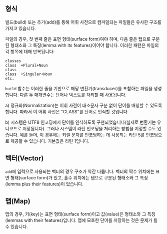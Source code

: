 ## 형식

빌드(build) 또는 추가(add)를 통해 어휘 사전으로 컴파일되는 파일들은 유사한 구조를 가지고 있습니다.

파일의 경우, 첫 번째 줄은 표면 형태(surface form)여야 하며, 다음 줄은 탭으로 구분된 형태소와 그 특징(lemma with its features)이어야 합니다. 이러한 패턴은 파일의 각 항목에 대해 반복됩니다:

```
classes
class  +Plural+Noun
class
class  +Singular+Noun
etc.
```

`build` 함수는 이러한 줄을 기반으로 해당 변환기(transducer)를 포함하는 파일을 생성합니다. 다른 두 매개변수는 단어나 텍스트를 처리할 때 사용됩니다.

a) 정규화(Normalization)는 어휘 사전이 대소문자 구분 없이 단어를 매칭할 수 있도록 합니다. 따라서 이 어휘 사전은 "CLASS"를 단어로 인식할 것입니다.

b) 시스템은 UTF8 인코딩에서 단어를 인식하도록 구현되었습니다(실제로 변환기는 유니코드로 저장됩니다). 그러나 시스템이 라틴 인코딩을 처리하는 방법을 지정할 수도 있습니다. 예를 들어, 이 경우에는 키릴 문자를 인코딩하는 데 사용되는 라틴 5를 인코딩으로 제공할 수 있습니다. 기본값은 라틴 1입니다.

## 벡터(Vector)

`add`에 입력으로 사용되는 벡터의 경우 구조가 약간 다릅니다. 벡터의 짝수 위치에는 표면 형태(surface form)가 있고, 홀수 위치에는 탭으로 구분된 형태소와 그 특징(lemma plus their features)이 있습니다.

## 맵(Map)

맵의 경우, 키(key)는 표면 형태(surface form)이고 값(value)은 형태소와 그 특징(lemmas with their features)입니다. 맵에 모호한 단어를 저장하는 것은 문제가 될 수 있습니다.